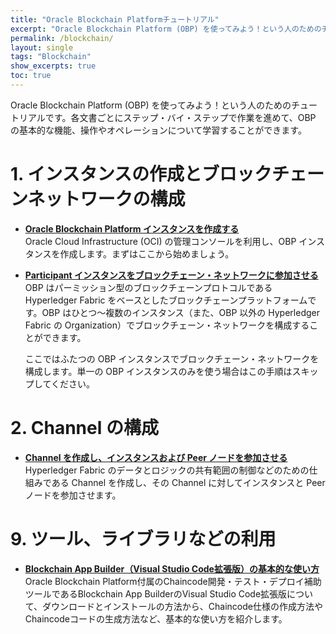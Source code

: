 ```yaml
---
title: "Oracle Blockchain Platformチュートリアル"
excerpt: "Oracle Blockchain Platform (OBP) を使ってみよう！という人のためのチュートリアルです。各文書ごとにステップ・バイ・ステップで作業を進めて、OBP の基本的な機能、操作やオペレーションについて学習することができます。"
permalink: /blockchain/
layout: single
tags: "Blockchain"
show_excerpts: true
toc: true
---
```


Oracle Blockchain Platform (OBP) を使ってみよう！という人のためのチュートリアルです。各文書ごとにステップ・バイ・ステップで作業を進めて、OBP の基本的な機能、操作やオペレーションについて学習することができます。

# 1. インスタンスの作成とブロックチェーンネットワークの構成

- **[Oracle Blockchain Platform インスタンスを作成する](/ocitutorials/blockchain/01_1_create_instance/)**  
  Oracle Cloud Infrastructure (OCI) の管理コンソールを利用し、OBP インスタンスを作成します。まずはここから始めましょう。

- **[Participant インスタンスをブロックチェーン・ネットワークに参加させる](/ocitutorials/blockchain/01_2_join_participant/)**  
  OBP はパーミッション型のブロックチェーンプロトコルである Hyperledger Fabric をベースとしたブロックチェーンプラットフォームです。OBP はひとつ～複数のインスタンス（また、OBP 以外の Hyperledger Fabric の Organization）でブロックチェーン・ネットワークを構成することができます。

  ここではふたつの OBP インスタンスでブロックチェーン・ネットワークを構成します。単一の OBP インスタンスのみを使う場合はこの手順はスキップしてください。

# 2. Channel の構成

- **[Channel を作成し、インスタンスおよび Peer ノードを参加させる](/ocitutorials/blockchain/02_1_create_channel/)**  
  Hyperledger Fabric のデータとロジックの共有範囲の制御などのための仕組みである Channel を作成し、その Channel に対してインスタンスと Peer ノードを参加させます。

# 9. ツール、ライブラリなどの利用

- **[Blockchain App Builder（Visual Studio Code拡張版）の基本的な使い方](/ocitutorials/blockchain/91_1_app_builder_vsc_start/)**  
  Oracle Blockchain Platform付属のChaincode開発・テスト・デプロイ補助ツールであるBlockchain App BuilderのVisual Studio Code拡張版について、ダウンロードとインストールの方法から、Chaincode仕様の作成方法やChaincodeコードの生成方法など、基本的な使い方を紹介します。

<br />
